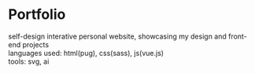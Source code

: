 # Portfolio
self-design interative personal website, showcasing my design and front-end projects <br>
languages used: html(pug), css(sass), js(vue.js) <br>
tools: svg, ai


